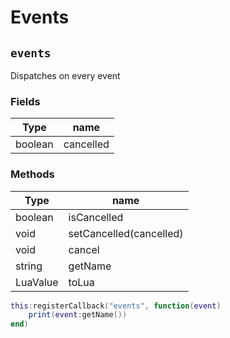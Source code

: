 # Events

## `events`

Dispatches on every event

### Fields

| Type    | name      |
| ------- | --------- |
| boolean | cancelled |

### Methods

| Type     | name                    |
| -------- | ----------------------- |
| boolean  | isCancelled             |
| void     | setCancelled(cancelled) |
| void     | cancel                  |
| string   | getName                 |
| LuaValue | toLua                   |

```lua
this:registerCallback("events", function(event)
    print(event:getName())
end)
```
